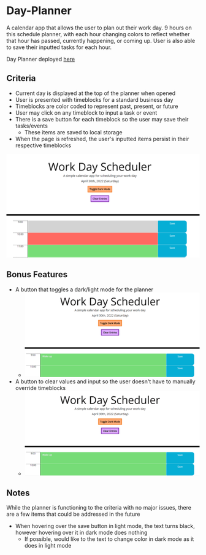 # Day-Planner

A calendar app that allows the user to plan out their work day. 9 hours on this schedule planner, with each hour changing colors to reflect whether that hour has passed, currently happening, or coming up. User is also able to save their inputted tasks for each hour.

Day Planner deployed [here](https://swagnarok630.github.io/Day_Planner/)

## Criteria

* Current day is displayed at the top of the planner when opened
* User is presented with timeblocks for a standard business day
* Timeblocks are color coded to represent past, present, or future
* User may click on any timeblock to input a task or event
* There is a save button for each timeblock so the user may save their tasks/events
  * These items are saved to local storage
* When the page is refreshed, the user's inputted items persist in their respective timeblocks

![Insert image of day planner here](planner.png)

## Bonus Features

* A button that toggles a dark/light mode for the planner
  * ![Insert gif of toggle in action](plannertoggle.gif)
* A button to clear values and input so the user doesn't have to manually override timeblocks
  * ![Insert gif of clear button in action](plannerclear.gif)

## Notes
While the planner is functioning to the criteria with no major issues, there are a few items that could be addressed in the future
* When hovering over the save button in light mode, the text turns black, however hovering over it in dark mode does nothing
  * If possible, would like to the text to change color in dark mode as it does in light mode
